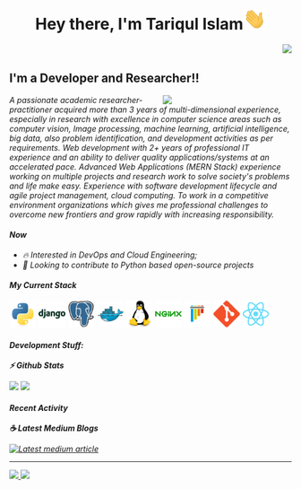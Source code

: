 
### <h1 align="center">Hey there, I'm Tariqul Islam<img src="Hi.gif" width="40px"/> </h1>  <div align = 'right'>![](https://komarev.com/ghpvc/?username=shobhitsrivastava-ds&color=yellow)</div>


## I'm a Developer and Researcher!!  
</em></p> <img align='right' src="https://media.giphy.com/media/M9gbBd9nbDrOTu1Mqx/giphy.gif" width="230">
<p><em>

A passionate academic researcher-practitioner acquired more than 3 years of multi-dimensional experience, especially in research with excellence in computer science areas such as computer vision, Image processing, machine learning, artificial intelligence, big data, also problem identification, and development activities as per requirements. Web development with 2+ years of professional IT experience and an ability to deliver quality applications/systems at an accelerated pace. Advanced Web Applications (MERN Stack) experience working on multiple projects and research work to solve society's problems and life make easy. Experience with software development lifecycle and agile project management, cloud computing. To work in a competitive environment organizations which gives me professional challenges to overcome new frontiers and grow rapidly with increasing responsibility.

#### Now

- :fire: Interested in DevOps and Cloud Engineering;
- :calendar: Looking to contribute to Python based open-source projects 

#### My Current Stack

<img height="48" src="python-original.svg" alt="python"> <img height="48" src="django-plain-wordmark.svg" alt="Django"> <img height="48" src="postgresql-original.svg" alt="postgress"> <img height="48" src="docker-original.svg" alt="Docker"> <img height="48" src="linux-original.svg" alt="linux"> <img height="48" src="nginx-original.svg" alt="nginx"> <img height="48" src="pytest-original.svg" alt="pytest"> <img height="48" src="git-original.svg" alt="git"> <img height="48" src="react-original.svg" alt="react">

#### Development Stuff:

<b>⚡ Github Stats</b>
<p float="left">
<img height="180em" src="https://github-readme-stats.vercel.app/api?username=iamtariqul&show_icons=true&hide_border=true&&count_private=true&include_all_commits=true" /> 
<img height="180em" src="https://github-readme-stats.vercel.app/api/top-langs/?username=iamtariqul&show_icons=true&hide_border=true&layout=compact&langs_count=8"/>
</p>


#### Recent Activity

<p><b> &#9749; Latest Medium Blogs</b></p>

<a target="_blank" href="https://github-readme-medium-recent-article.vercel.app/medium/@iamtariqul/0"><img src="https://github-readme-medium-recent-article.vercel.app/medium/@iamtariqul/0" alt="Latest medium article">

---

<!-- <p style="center"> <img src="https://github-readme-stats.vercel.app/api?username=iamtariqul&show_icons=true&theme=gotham" alt="Tariqul" /> -->

<a href="https://github.com/iamtariqul/github-stats">

![](https://github.com/iamtariqul/github-stats/blob/master/generated/overview.svg)
![](https://github.com/iamtariqul/github-stats/blob/master/generated/languages.svg)

</a>


[website]: https://iamtariqul.netlify.app
[youtube]: #
[researchgate]: https://www.researchgate.net/profile/Tariqul-Islam-13/research
[googlescholar]: https://scholar.google.com/citations?user=FCBhjNMAAAAJ&hl
[instagram]: https://instagram.com/iamtstariqul
[linkedin]: https://linkedin.com/in/iamtariqul
[webdevplaylist]: #
[jsplaylist]: #
[cssplaylist]: #
[reactplaylist]: #


